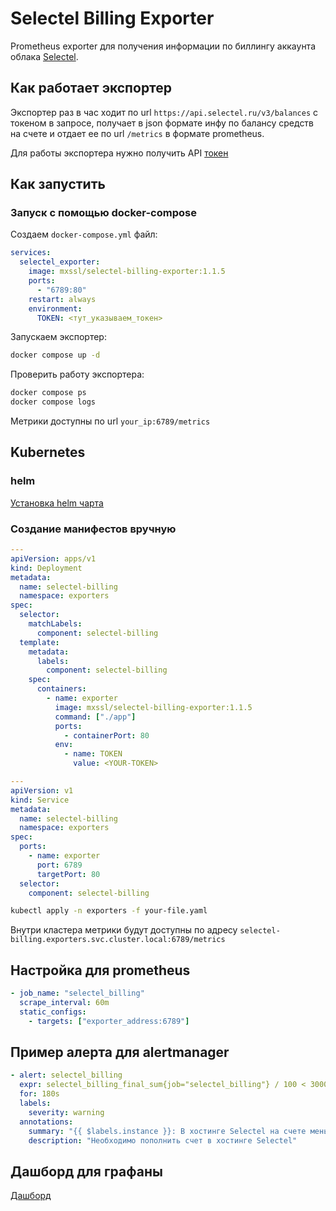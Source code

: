 # Selectel Billing Exporter

Prometheus exporter для получения информации по биллингу аккаунта облака [Selectel](https://selectel.ru).

## Как работает экспортер

Экспортер раз в час ходит по url `https://api.selectel.ru/v3/balances` с токеном в запросе, получает в json формате инфу по балансу средств на счете и отдает ее по url `/metrics` в формате prometheus.

Для работы экспортера нужно получить API [токен](https://my.selectel.ru/profile/apikeys)

## Как запустить

### Запуск с помощью docker-compose

Создаем `docker-compose.yml` файл:

```yaml
services:
  selectel_exporter:
    image: mxssl/selectel-billing-exporter:1.1.5
    ports:
      - "6789:80"
    restart: always
    environment:
      TOKEN: <тут_указываем_токен>
```

Запускаем экспортер:

```sh
docker compose up -d
```

Проверить работу экспортера:

```sh
docker compose ps
docker compose logs
```

Метрики доступны по url `your_ip:6789/metrics`

## Kubernetes

### helm

[Установка helm чарта](https://github.com/mxssl/helm-charts/tree/main/charts/selectel-billing-exporter)

### Создание манифестов вручную

```yaml
---
apiVersion: apps/v1
kind: Deployment
metadata:
  name: selectel-billing
  namespace: exporters
spec:
  selector:
    matchLabels:
      component: selectel-billing
  template:
    metadata:
      labels:
        component: selectel-billing
    spec:
      containers:
        - name: exporter
          image: mxssl/selectel-billing-exporter:1.1.5
          command: ["./app"]
          ports:
            - containerPort: 80
          env:
            - name: TOKEN
              value: <YOUR-TOKEN>

---
apiVersion: v1
kind: Service
metadata:
  name: selectel-billing
  namespace: exporters
spec:
  ports:
    - name: exporter
      port: 6789
      targetPort: 80
  selector:
    component: selectel-billing
```

```sh
kubectl apply -n exporters -f your-file.yaml
```

Внутри кластера метрики будут доступны по адресу `selectel-billing.exporters.svc.cluster.local:6789/metrics`

## Настройка для prometheus

```yaml
- job_name: "selectel_billing"
  scrape_interval: 60m
  static_configs:
    - targets: ["exporter_address:6789"]
```

## Пример алерта для alertmanager

```yaml
- alert: selectel_billing
  expr: selectel_billing_final_sum{job="selectel_billing"} / 100 < 30000
  for: 180s
  labels:
    severity: warning
  annotations:
    summary: "{{ $labels.instance }}: В хостинге Selectel на счете меньше 30 000 рублей"
    description: "Необходимо пополнить счет в хостинге Selectel"
```

## Дашборд для графаны

[Дашборд](https://grafana.com/dashboards/9315)
